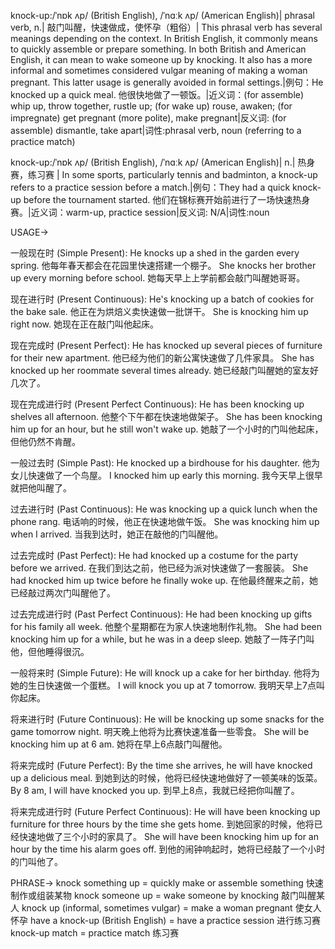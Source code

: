 knock-up:/ˈnɒk ʌp/ (British English), /ˈnɑːk ʌp/ (American English)| phrasal verb, n.| 敲门叫醒，快速做成，使怀孕（粗俗）|  This phrasal verb has several meanings depending on the context.  In British English, it commonly means to quickly assemble or prepare something.  In both British and American English, it can mean to wake someone up by knocking.  It also has a more informal and sometimes considered vulgar meaning of making a woman pregnant.  This latter usage is generally avoided in formal settings.|例句：He knocked up a quick meal. 他很快地做了一顿饭。|近义词：(for assemble) whip up, throw together, rustle up; (for wake up) rouse, awaken; (for impregnate) get pregnant (more polite), make pregnant|反义词: (for assemble) dismantle, take apart|词性:phrasal verb, noun (referring to a practice match)


knock-up:/ˈnɒk ʌp/ (British English), /ˈnɑːk ʌp/ (American English)| n.| 热身赛，练习赛 | In some sports, particularly tennis and badminton, a knock-up refers to a practice session before a match.|例句：They had a quick knock-up before the tournament started. 他们在锦标赛开始前进行了一场快速热身赛。|近义词：warm-up, practice session|反义词: N/A|词性:noun



USAGE->

一般现在时 (Simple Present):
He knocks up a shed in the garden every spring.  他每年春天都会在花园里快速搭建一个棚子。
She knocks her brother up every morning before school. 她每天早上上学前都会敲门叫醒她哥哥。

现在进行时 (Present Continuous):
He's knocking up a batch of cookies for the bake sale. 他正在为烘焙义卖快速做一批饼干。
She is knocking him up right now.  她现在正在敲门叫他起床。

现在完成时 (Present Perfect):
He has knocked up several pieces of furniture for their new apartment. 他已经为他们的新公寓快速做了几件家具。
She has knocked up her roommate several times already. 她已经敲门叫醒她的室友好几次了。

现在完成进行时 (Present Perfect Continuous):
He has been knocking up shelves all afternoon. 他整个下午都在快速地做架子。
She has been knocking him up for an hour, but he still won't wake up. 她敲了一个小时的门叫他起床，但他仍然不肯醒。

一般过去时 (Simple Past):
He knocked up a birdhouse for his daughter. 他为女儿快速做了一个鸟屋。
I knocked him up early this morning. 我今天早上很早就把他叫醒了。


过去进行时 (Past Continuous):
He was knocking up a quick lunch when the phone rang.  电话响的时候，他正在快速地做午饭。
She was knocking him up when I arrived. 当我到达时，她正在敲他的门叫醒他。

过去完成时 (Past Perfect):
He had knocked up a costume for the party before we arrived. 在我们到达之前，他已经为派对快速做了一套服装。
She had knocked him up twice before he finally woke up. 在他最终醒来之前，她已经敲过两次门叫醒他了。


过去完成进行时 (Past Perfect Continuous):
He had been knocking up gifts for his family all week. 他整个星期都在为家人快速地制作礼物。
She had been knocking him up for a while, but he was in a deep sleep. 她敲了一阵子门叫他，但他睡得很沉。

一般将来时 (Simple Future):
He will knock up a cake for her birthday. 他将为她的生日快速做一个蛋糕。
I will knock you up at 7 tomorrow. 我明天早上7点叫你起床。


将来进行时 (Future Continuous):
He will be knocking up some snacks for the game tomorrow night. 明天晚上他将为比赛快速准备一些零食。
She will be knocking him up at 6 am. 她将在早上6点敲门叫醒他。


将来完成时 (Future Perfect):
By the time she arrives, he will have knocked up a delicious meal. 到她到达的时候，他将已经快速地做好了一顿美味的饭菜。
By 8 am, I will have knocked you up. 到早上8点，我就已经把你叫醒了。

将来完成进行时 (Future Perfect Continuous):
He will have been knocking up furniture for three hours by the time she gets home. 到她回家的时候，他将已经快速地做了三个小时的家具了。
She will have been knocking him up for an hour by the time his alarm goes off. 到他的闹钟响起时，她将已经敲了一个小时的门叫他了。



PHRASE->
knock something up = quickly make or assemble something 快速制作或组装某物
knock someone up = wake someone by knocking 敲门叫醒某人
knock up (informal, sometimes vulgar) = make a woman pregnant 使女人怀孕
have a knock-up (British English) = have a practice session 进行练习赛
knock-up match = practice match 练习赛
